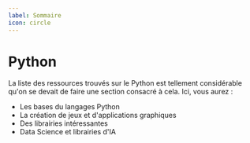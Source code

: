 ```yaml
---
label: Sommaire
icon: circle
---
```


# Python

La liste des ressources trouvés sur le Python est tellement considérable qu'on se devait de faire une section consacré à cela. 
Ici, vous aurez : 
- Les bases du langages Python 
- La création de jeux et d'applications graphiques 
- Des librairies intéressantes
- Data Science et librairies d'IA
